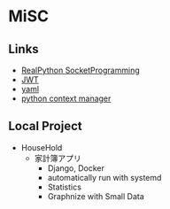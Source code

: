 # MiSC

## Links

- [RealPython SocketProgramming](https://realpython.com/python-sockets/)
- [JWT](https://jwt.io/)
- [yaml]()
- [python context manager](https://docs.python.org/3/library/contextlib.html)

## Local Project

- HouseHold
  - 家計簿アプリ
    - Django, Docker
    - automatically run with systemd
    - Statistics
    - Graphnize with Small Data
